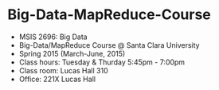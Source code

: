 Big-Data-MapReduce-Course
=========================
* MSIS 2696: Big Data
* Big-Data/MapReduce Course @ Santa Clara University
* Spring 2015 (March-June, 2015)
* Class hours: Tuesday & Thurday 5:45pm - 7:00pm
* Class room: Lucas Hall 310 
* Office: 221X Lucas Hall
